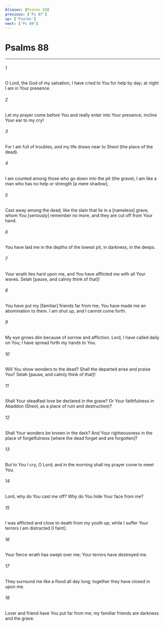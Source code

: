```yaml
---
Aliases: [Psalms 88]
previous: ['Ps 87']
up: ['Psalms']
next: ['Ps 89']
---
```

# Psalms 88

***














###### 1 






O Lord, the God of my salvation, I have cried to You for help by day; at night I am in Your presence. 













###### 2 






Let my prayer come before You and really enter into Your presence; incline Your ear to my cry! 













###### 3 






For I am full of troubles, and my life draws near to Sheol (the place of the dead). 













###### 4 






I am counted among those who go down into the pit (the grave); I am like a man who has no help or strength [a mere shadow], 













###### 5 






Cast away among the dead, like the slain that lie in a [nameless] grave, whom You [seriously] remember no more, and they are cut off from Your hand. 













###### 6 






You have laid me in the depths of the lowest pit, in darkness, in the deeps. 













###### 7 






Your wrath lies hard upon me, and You have afflicted me with all Your waves. Selah [pause, and calmly think of that]! 













###### 8 






You have put my [familiar] friends far from me; You have made me an abomination to them. I am shut up, and I cannot come forth. 













###### 9 






My eye grows dim because of sorrow and affliction. Lord, I have called daily on You; I have spread forth my hands to You. 













###### 10 






Will You show wonders to the dead? Shall the departed arise and praise You? Selah [pause, and calmly think of that]! 













###### 11 






Shall Your steadfast love be declared in the grave? Or Your faithfulness in Abaddon (Sheol, as a place of ruin and destruction)? 













###### 12 






Shall Your wonders be known in the dark? And Your righteousness in the place of forgetfulness [where the dead forget and are forgotten]? 













###### 13 






But to You I cry, O Lord; and in the morning shall my prayer come to meet You. 













###### 14 






Lord, why do You cast me off? Why do You hide Your face from me? 













###### 15 






I was afflicted and close to death from my youth up; while I suffer Your terrors I am distracted [I faint]. 













###### 16 






Your fierce wrath has swept over me; Your terrors have destroyed me. 













###### 17 






They surround me like a flood all day long; together they have closed in upon me. 













###### 18 






Lover and friend have You put far from me; my familiar friends are darkness and the grave.
